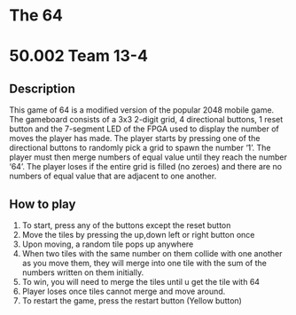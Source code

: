 # The 64
# 50.002 Team 13-4

## Description

This game of 64 is a modified version of the popular 2048 mobile game. The gameboard consists of a 3x3 2-digit grid, 4 directional buttons, 1 reset button and the 7-segment LED of the FPGA used to display the number of moves the player has made. The player starts by pressing one of the directional buttons to randomly pick a grid to spawn the number ‘1’. The player must then merge numbers of equal value until they reach the number ‘64’. The player loses if the entire grid is filled (no zeroes) and there are no numbers of equal value that are adjacent to one another.

## How to play

1. To start, press any of the buttons except the reset button
2. Move the tiles by pressing the up,down left or right button once
3. Upon moving, a random tile pops up anywhere
4. When two tiles with the same number on them collide with one another as you move them, they will merge into one tile with the sum of the numbers written on them initially. 
5. To win, you will need to merge the tiles until u get the tile with 64 
6.  Player loses once tiles cannot merge and move around.
7.  To restart the game, press the restart button (Yellow button)
